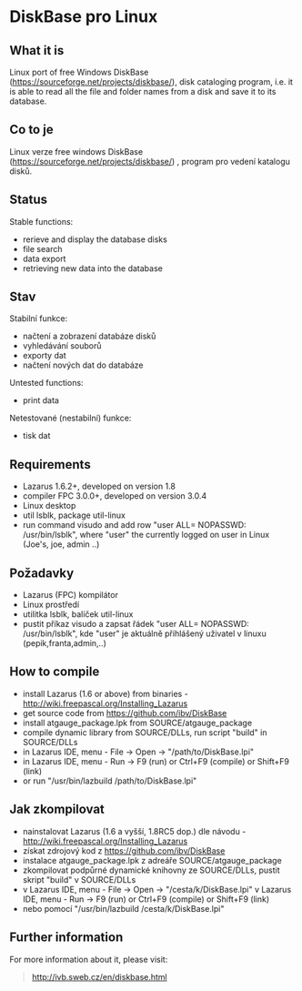 # DiskBase pro Linux

## What it is

Linux port of free Windows DiskBase (https://sourceforge.net/projects/diskbase/), disk cataloging program, i.e. it is able to read all the file and folder names from a disk and save it to its database.

## Co to je

Linux verze free windows DiskBase (https://sourceforge.net/projects/diskbase/) , program pro vedení katalogu disků.

## Status

Stable functions: 
- rerieve and display the database disks
- file search
- data export
- retrieving new data into the database

## Stav

Stabilní funkce: 
- načtení a zobrazení databáze disků
- vyhledávání souborů
- exporty dat
- načtení nových dat do databáze

Untested functions:
- print data

Netestované (nestabilní) funkce: 
- tisk dat

## Requirements
- Lazarus 1.6.2+, developed on version 1.8
- compiler FPC 3.0.0+, developed on version 3.0.4
- Linux desktop
- util lsblk, package util-linux
- run command visudo and add row "user  ALL= NOPASSWD: /usr/bin/lsblk", where "user"  the currently logged on user in Linux (Joe's, joe, admin ..) 


## Požadavky
- Lazarus (FPC) kompilátor
- Linux prostředí
- utilitka lsblk, balíček util-linux
- pustit příkaz visudo a zapsat řádek "user  ALL= NOPASSWD: /usr/bin/lsblk", kde "user" je aktuálně přihlášený uživatel v linuxu (pepik,franta,admin,..)


## How to compile
- install Lazarus (1.6 or above) from binaries - http://wiki.freepascal.org/Installing_Lazarus
- get source code from https://github.com/ibv/DiskBase
- install atgauge_package.lpk from SOURCE/atgauge_package
- compile dynamic library from SOURCE/DLLs, run  script "build" in SOURCE/DLLs
- in Lazarus IDE, menu - File -> Open -> "/path/to/DiskBase.lpi"
- in Lazarus IDE, menu - Run -> F9 (run) or Ctrl+F9 (compile) or Shift+F9 (link) 
- or run "/usr/bin/lazbuild /path/to/DiskBase.lpi"


## Jak zkompilovat
- nainstalovat Lazarus (1.6 a vyšší, 1.8RC5 dop.) dle návodu - http://wiki.freepascal.org/Installing_Lazarus
- získat zdrojový kod z https://github.com/ibv/DiskBase
- instalace atgauge_package.lpk z adreáře SOURCE/atgauge_package
- zkompilovat podpůrné dynamické knihovny ze SOURCE/DLLs, pustit skript "build" v SOURCE/DLLs
- v Lazarus IDE, menu - File -> Open -> "/cesta/k/DiskBase.lpi"
  v Lazarus IDE, menu - Run -> F9 (run) or Ctrl+F9 (compile) or Shift+F9 (link)
- nebo pomocí "/usr/bin/lazbuild /cesta/k/DiskBase.lpi"

## Further information

For more information about it, please visit:
> http://ivb.sweb.cz/en/diskbase.html
